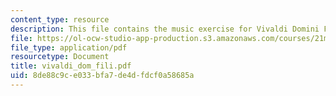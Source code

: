 ```yaml
---
content_type: resource
description: This file contains the music exercise for Vivaldi Domini Fili.
file: https://ol-ocw-studio-app-production.s3.amazonaws.com/courses/21m-301-harmony-and-counterpoint-i-spring-2005/8de88c9ce033bfa7de4dfdcf0a58685a_vivaldi_dom_fili.pdf
file_type: application/pdf
resourcetype: Document
title: vivaldi_dom_fili.pdf
uid: 8de88c9c-e033-bfa7-de4d-fdcf0a58685a
---
```

